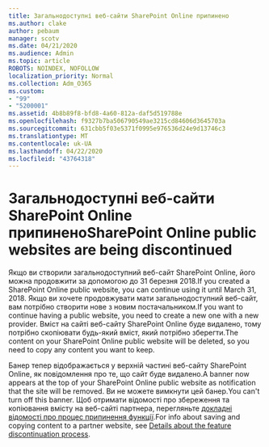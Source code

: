 ```yaml
---
title: Загальнодоступні веб-сайти SharePoint Online припинено
ms.author: clake
author: pebaum
manager: scotv
ms.date: 04/21/2020
ms.audience: Admin
ms.topic: article
ROBOTS: NOINDEX, NOFOLLOW
localization_priority: Normal
ms.collection: Adm_O365
ms.custom:
- "99"
- "5200001"
ms.assetid: 4b8b89f8-bfd8-4a60-812a-daf5d519788e
ms.openlocfilehash: f9327b7ba506790549ae3215cd84606d3645703a
ms.sourcegitcommit: 631cbb5f03e5371f0995e976536d24e9d13746c3
ms.translationtype: MT
ms.contentlocale: uk-UA
ms.lasthandoff: 04/22/2020
ms.locfileid: "43764318"
---
```

# <a name="sharepoint-online-public-websites-are-being-discontinued"></a><span data-ttu-id="bdeb5-102">Загальнодоступні веб-сайти SharePoint Online припинено</span><span class="sxs-lookup"><span data-stu-id="bdeb5-102">SharePoint Online public websites are being discontinued</span></span>

<span data-ttu-id="bdeb5-103">Якщо ви створили загальнодоступний веб-сайт SharePoint Online, його можна продовжити за допомогою до 31 березня 2018.</span><span class="sxs-lookup"><span data-stu-id="bdeb5-103">If you created a SharePoint Online public website, you can continue using it until March 31, 2018.</span></span> <span data-ttu-id="bdeb5-104">Якщо ви хочете продовжувати мати загальнодоступний веб-сайт, вам потрібно створити нове з новим постачальником.</span><span class="sxs-lookup"><span data-stu-id="bdeb5-104">If you want to continue having a public website, you need to create a new one with a new provider.</span></span> <span data-ttu-id="bdeb5-105">Вміст на сайті веб-сайту SharePoint Online буде видалено, тому потрібно скопіювати будь-який вміст, який потрібно зберегти.</span><span class="sxs-lookup"><span data-stu-id="bdeb5-105">The content on your SharePoint Online public website will be deleted, so you need to copy any content you want to keep.</span></span>
  
<span data-ttu-id="bdeb5-106">Банер тепер відображається у верхній частині веб-сайту SharePoint Online, як повідомлення про те, що сайт буде видалено.</span><span class="sxs-lookup"><span data-stu-id="bdeb5-106">A banner now appears at the top of your SharePoint Online public website as notification that the site will be removed.</span></span> <span data-ttu-id="bdeb5-107">Ви не можете вимкнути цей банер.</span><span class="sxs-lookup"><span data-stu-id="bdeb5-107">You can't turn off this banner.</span></span> <span data-ttu-id="bdeb5-108">Щоб отримати відомості про збереження та копіювання вмісту на веб-сайті партнера, перегляньте [докладні відомості про процес припинення функції](https://go.microsoft.com/fwlink/?linkid=866980).</span><span class="sxs-lookup"><span data-stu-id="bdeb5-108">For info about saving and copying content to a partner website, see [Details about the feature discontinuation process](https://go.microsoft.com/fwlink/?linkid=866980).</span></span>
  